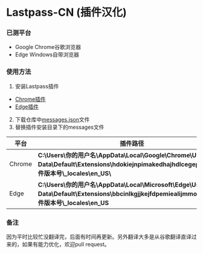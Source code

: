 # Lastpass-CN (插件汉化)

### 已测平台
- Google Chrome谷歌浏览器
- Edge Windows自带浏览器

### 使用方法
1. 安装Lastpass插件
- [Chrome插件](https://chrome.google.com/webstore/detail/lastpass-free-password-ma/hdokiejnpimakedhajhdlcegeplioahd?utm_source=chrome-ntp-icon) 
- [Edge插件](https://microsoftedge.microsoft.com/addons/detail/bbcinlkgjjkejfdpemiealijmmooekmp?hl=zh-CN)
2. 下载仓库中[messages.json](https://github.com/yaronzz/Lastpass-CN/blob/master/messages.json)文件
3. 替换插件安装目录下的messages文件

| 平台   | 插件路径 | 
| ------ | ---| 
| Chrome | **C:\Users\你的用户名\AppData\Local\Google\Chrome\User Data\Default\Extensions\hdokiejnpimakedhajhdlcegeplioahd\插件版本号\\_locales\en_US\\** |
| Edge   | **C:\Users\你的用户名\AppData\Local\Microsoft\Edge\User Data\Default\Extensions\bbcinlkgjjkejfdpemiealijmmooekmp\插件版本号\\_locales\en_US**  |

### 备注

因为平时比较忙没翻译完，后面有时间再更新。另外翻译大多是从谷歌翻译直译过来的，如果有能力优化，欢迎pull request。